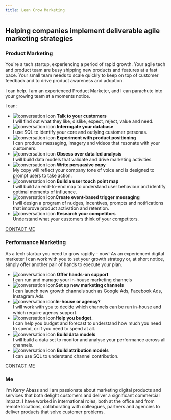 ```yaml
---
title: Lean Crow Marketing
---
```

<div class="hero">
    <h2>Helping companies implement deliverable agile marketing strategies</h2>
</div>

<div class="section">

  <div class="section-content">

  </div>

</div>
<div id="product" class="section">
    <div class="section-content">
        <h3>Product Marketing</h3>
        <p>You're a tech startup, experiencing a period of rapid growth. Your agile tech and product team are busy shipping new products and features at a fast pace. Your small team needs to scale quickly to keep on top of customer feedback and to drive product awareness and adoption.</p>
        <p>I can help. I am an experienced Product Marketer, and I can parachute into your growing team at a moments notice.</p>

<p>I can:</p>
        <ul>
          <li><img src="img/002-conversation.svg" alt="conversation icon" /> <b>Talk to your customers</b></br>I will find out what they like, dislike, expect, reject, value and need.</li>

<li><img src="img/003-cloud.svg" alt="conversation icon" /> <b>Interrogate your database</b></br>I use SQL to identify your core and outlying customer personas.</li>
          <li> <img src="img/004-lab.svg" alt="conversation icon" /> <b>Experiment with product positioning</b></br>I can produce messaging, imagery and videos that resonate with your customers.</li>
          <li> <img src="img/005-marketing.svg" alt="conversation icon" /> <b>Obsess over data led analysis</b></br>I will build data models that validate and drive marketing activities.</li>
          <li> <img src="img/006-edit.svg" alt="conversation icon" /> <b>Write persuasive copy</b></br>My copy will reflect your company tone of voice and is designed to prompt users to take action.</li>
          <li> <img src="img/007-map.svg" alt="conversation icon" /> <b>Build a user touch point map</b></br>I will build an end-to-end map to understand user behaviour and identify optimal moments of influence.</li>
          <li> <img src="img/008-alert.svg" alt="conversation icon" /><b>Create event-based trigger messaging</b></br>I will design a program of nudges, incentives, prompts and notifications that improve product activation and retention.</li>
          <li> <img src="img/010-client.svg" alt="conversation icon" /> <b>Research your competitors </b></br>Understand what your customers think of your competitors.</li>
        </ul>

  <div class="center"><a href="/contact-me" class="button">CONTACT ME</a></div>

</div>
</div>
<div id="performance" class="section">
    <div class="section-content">
        <h3>Performance Marketing</h3>
        <p>As a tech startup you need to grow rapidly - now! As an experienced digital marketer I can work with you to set your growth strategy or, at short notice, simply offer another pair of hands to execute your plan.</p>

<ul>

<li> <img src="img/011-laptop.svg" alt="conversation icon" /> <b>Offer hands-on support</b></br>I can run and manage your in-house marketing channels</li>

<li> <img src="img/012-ad.svg" alt="conversation icon" /><b>Set up new marketing channels</b></br>I can launch new growth channels such as Google Ads, Facebook Ads, Instagram Ads.</li>

<li> <img src="img/013-house.svg" alt="conversation icon" /><b>In-house or agency?</b></br>I will work with you to decide which channels can be run in-house and which require agency support.</li>

<li> <img src="img/014-budget.svg" alt="conversation icon" /><b>Help you budget.</b></br>I can help you budget and forecast to understand how much you need to spend, or if you need to spend at all.</li>

<li> <img src="img/005-marketing.svg" alt="conversation icon" /> <b>Build data models</b></br>I will build a data set to monitor and analyse your performance across all channels.</li>

<li> <img src="img/015-funnel.svg" alt="conversation icon" /> <b>Build attribution models</b></br>I can use SQL to understand channel contribution.</li>
    </ul>

  <div class="center"><a href="/contact-me" class="button">CONTACT ME</a></div>

</div>
</div>
<div id="me" class="section">
    <div class="section-content">
        <h3>Me</h3>
        <p>I'm Kerry Abass and I am passionate about marketing digital products and services that both delight customers and deliver a significant commercial impact. I have worked in international roles, both at the office and from remote locations, collaborating with colleagues, partners and agencies to deliver products that solve customer problems.  </p>
        </div>
        </div>
